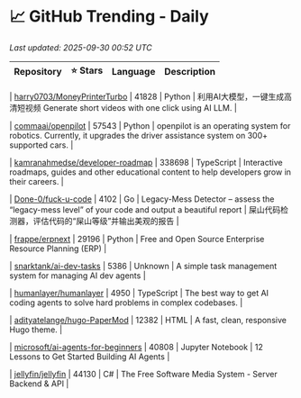 # 📈 GitHub Trending - Daily

_Last updated: 2025-09-30 00:52 UTC_

| Repository | ⭐ Stars | Language | Description |
|------------|--------:|----------|-------------|

| [harry0703/MoneyPrinterTurbo](https://github.com/harry0703/MoneyPrinterTurbo) | 41828 | Python | 利用AI大模型，一键生成高清短视频 Generate short videos with one click using AI LLM. |

| [commaai/openpilot](https://github.com/commaai/openpilot) | 57543 | Python | openpilot is an operating system for robotics. Currently, it upgrades the driver assistance system on 300+ supported cars. |

| [kamranahmedse/developer-roadmap](https://github.com/kamranahmedse/developer-roadmap) | 338698 | TypeScript | Interactive roadmaps, guides and other educational content to help developers grow in their careers. |

| [Done-0/fuck-u-code](https://github.com/Done-0/fuck-u-code) | 4102 | Go | Legacy-Mess Detector – assess the “legacy-mess level” of your code and output a beautiful report | 屎山代码检测器，评估代码的“屎山等级”并输出美观的报告 |

| [frappe/erpnext](https://github.com/frappe/erpnext) | 29196 | Python | Free and Open Source Enterprise Resource Planning (ERP) |

| [snarktank/ai-dev-tasks](https://github.com/snarktank/ai-dev-tasks) | 5386 | Unknown | A simple task management system for managing AI dev agents |

| [humanlayer/humanlayer](https://github.com/humanlayer/humanlayer) | 4950 | TypeScript | The best way to get AI coding agents to solve hard problems in complex codebases. |

| [adityatelange/hugo-PaperMod](https://github.com/adityatelange/hugo-PaperMod) | 12382 | HTML | A fast, clean, responsive Hugo theme. |

| [microsoft/ai-agents-for-beginners](https://github.com/microsoft/ai-agents-for-beginners) | 40808 | Jupyter Notebook | 12 Lessons to Get Started Building AI Agents |

| [jellyfin/jellyfin](https://github.com/jellyfin/jellyfin) | 44130 | C# | The Free Software Media System - Server Backend & API |
